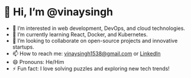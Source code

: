 # 👋 Hi, I’m @vinaysingh

- 👀 I’m interested in web development, DevOps, and cloud technologies.
- 🌱 I’m currently learning React, Docker, and Kubernetes.
- 💞️ I’m looking to collaborate on open-source projects and innovative startups.
- 📫 How to reach me: vinaysingh1538@gmail.com or [LinkedIn](https://www.linkedin.com/in/vinaysingh)
- 😄 Pronouns: He/Him
- ⚡ Fun fact: I love solving puzzles and exploring new tech trends!

<!---
vinaysingh777/vinaysingh777 is a ✨ special ✨ repository because its `README.md` (this file) appears on your GitHub profile.
You can click the Preview link to take a look at your changes.
--->
